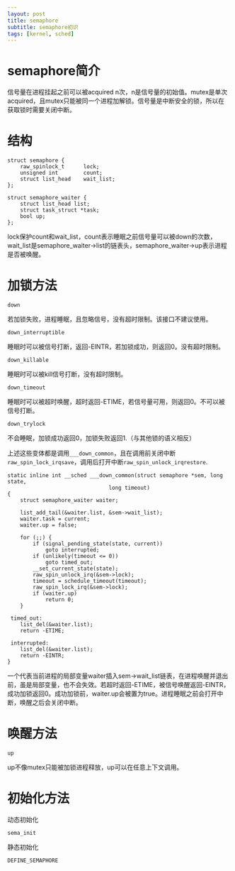 ```yaml
---
layout: post
title: semaphore
subtitle: semaphore初识
tags: [kernel, sched]
---
```


# semaphore简介
信号量在进程挂起之前可以被acquired n次，n是信号量的初始值。mutex是单次acquired，且mutex只能被同一个进程加解锁。信号量是中断安全的锁，所以在获取锁时需要关闭中断。

# 结构

```
struct semaphore {
	raw_spinlock_t		lock;
	unsigned int		count;
	struct list_head	wait_list;
};
```

```
struct semaphore_waiter {
	struct list_head list;
	struct task_struct *task;
	bool up;
};
```

lock保护count和wait_list，count表示睡眠之前信号量可以被down的次数，wait_list是semaphore_waiter->list的链表头，semaphore_waiter->up表示进程是否被唤醒。

# 加锁方法
`down`

若加锁失败，进程睡眠，且忽略信号，没有超时限制。该接口不建议使用。

`down_interruptible`

睡眠时可以被信号打断，返回-EINTR，若加锁成功，则返回0。没有超时限制。

`down_killable`

睡眠时可以被kill信号打断，没有超时限制。

`down_timeout`

睡眠时可以被超时唤醒，超时返回-ETIME，若信号量可用，则返回0。不可以被信号打断。

`down_trylock`

不会睡眠，加锁成功返回0，加锁失败返回1.（与其他锁的语义相反）

上述这些变体都是调用`___down_common`，且在调用前关闭中断`raw_spin_lock_irqsave`，调用后打开中断`raw_spin_unlock_irqrestore`.

```
static inline int __sched ___down_common(struct semaphore *sem, long state,
								long timeout)
{
	struct semaphore_waiter waiter;

	list_add_tail(&waiter.list, &sem->wait_list);
	waiter.task = current;
	waiter.up = false;

	for (;;) {
		if (signal_pending_state(state, current))
			goto interrupted;
		if (unlikely(timeout <= 0))
			goto timed_out;
		__set_current_state(state);
		raw_spin_unlock_irq(&sem->lock);
		timeout = schedule_timeout(timeout);
		raw_spin_lock_irq(&sem->lock);
		if (waiter.up)
			return 0;
	}

 timed_out:
	list_del(&waiter.list);
	return -ETIME;

 interrupted:
	list_del(&waiter.list);
	return -EINTR;
}
```
一个代表当前进程的局部变量waiter插入sem->wait_list链表，在进程唤醒并退出前，虽是局部变量，也不会失效。若超时返回-ETIME，被信号唤醒返回-EINTR，成功加锁返回0。成功加锁前，waiter.up会被置为true。进程睡眠之前会打开中断，唤醒之后会关闭中断。

# 唤醒方法
`up`

up不像mutex只能被加锁进程释放，up可以在任意上下文调用。

# 初始化方法
动态初始化

`sema_init`

静态初始化

`DEFINE_SEMAPHORE`
